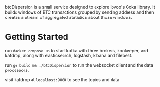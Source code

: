 
btcDispersion is a small service designed to explore lovoo's Goka library. 
It builds windows of BTC transactions grouped by sending address and then 
creates a stream of aggregated statistics about those windows. 

# Getting Started

run `docker compose up` to start kafka with three brokers, zookeeper, and
kafdrop, along with elasticsearch, logstash, kibana and filebeat.

run `go build && ./btcDispersion` to run the websocket client and the data
processors.

visit kafdrop at `localhost:9000` to see the topics and data

